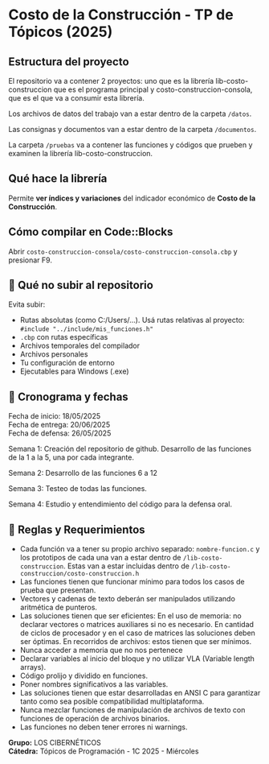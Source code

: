 # Costo de la Construcción - TP de Tópicos (2025)

## Estructura del proyecto

El repositorio va a contener 2 proyectos: uno que es la librería lib-costo-construccion que es el programa principal y costo-construccion-consola, que es el que va a consumir esta librería.

Los archivos de datos del trabajo van a estar dentro de la carpeta `/datos`.

Las consignas y documentos van a estar dentro de la carpeta `/documentos`.

La carpeta `/pruebas` va a contener las funciones y códigos que prueben y examinen la librería lib-costo-construccion.

## Qué hace la librería

Permite **ver índices y variaciones** del indicador económico de **Costo de la Construcción**.

## Cómo compilar en Code::Blocks

Abrir `costo-construccion-consola/costo-construccion-consola.cbp` y presionar F9.

## 🚫 Qué no subir al repositorio

Evita subir:

-  Rutas absolutas (como C:/Users/...). Usá rutas relativas al proyecto: `#include "../include/mis_funciones.h"`
-  `.cbp` con rutas específicas
-  Archivos temporales del compilador
-  Archivos personales
-  Tu configuración de entorno
-  Ejecutables para Windows (.exe)

## 📅 Cronograma y fechas

Fecha de inicio: 18/05/2025  
Fecha de entrega: 20/06/2025  
Fecha de defensa: 26/05/2025

Semana 1:
Creación del repositorio de github.
Desarrollo de las funciones de la 1 a la 5, una por cada integrante.

Semana 2:
Desarrollo de las funciones 6 a 12

Semana 3:
Testeo de todas las funciones.

Semana 4:
Estudio y entendimiento del código para la defensa oral.

## 📌 Reglas y Requerimientos

-  Cada función va a tener su propio archivo separado: `nombre-funcion.c` y los prototipos de cada una van a estar dentro de `/lib-costo-construccion`. Estas van a estar incluidas dentro de `/lib-costo-construccion/costo-construccion.h`
-  Las funciones tienen que funcionar mínimo para todos los casos de prueba que presentan.
-  Vectores y cadenas de texto deberán ser manipulados utilizando aritmética de punteros.
-  Las soluciones tienen que ser eficientes:
   En el uso de memoria: no declarar vectores o matrices auxiliares si no es necesario.
   En cantidad de ciclos de procesador y en el caso de matrices las soluciones deben ser óptimas.
   En recorridos de archivos: estos tienen que ser mínimos.
-  Nunca acceder a memoria que no nos pertenece
-  Declarar variables al inicio del bloque y no utilizar VLA (Variable length arrays).
-  Código prolijo y dividido en funciones.
-  Poner nombres significativos a las variables.
-  Las soluciones tienen que estar desarrolladas en ANSI C para garantizar tanto como sea posible compatibilidad multiplataforma.
-  Nunca mezclar funciones de manipulación de archivos de texto con funciones de operación de archivos binarios.
-  Las funciones no deben tener errores ni warnings.

**Grupo:** LOS CIBERNÉTICOS  
**Cátedra:** Tópicos de Programación - 1C 2025 - Miércoles
